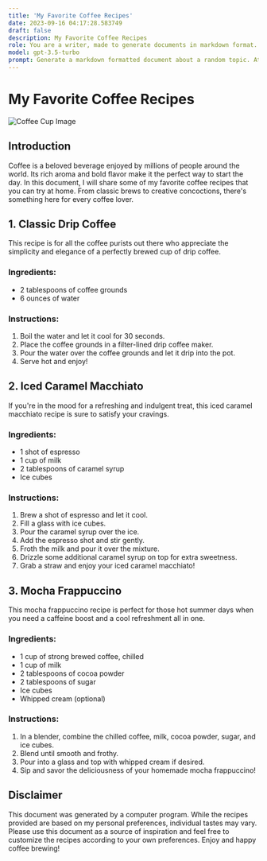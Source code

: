 ```yaml
---
title: 'My Favorite Coffee Recipes'
date: 2023-09-16 04:17:28.583749
draft: false
description: My Favorite Coffee Recipes
role: You are a writer, made to generate documents in markdown format. It is very important that all of the documents you generate are in valid markdown format.
model: gpt-3.5-turbo
prompt: Generate a markdown formatted document about a random topic. At the bottom, include a disclaimer explaining that the document was generated by you. The first line of the document should be the title. Make sure that the entire document is in proper markdown format, using a mix of various tags to make the document visually appealing.
---
```


# My Favorite Coffee Recipes

![Coffee Cup Image](https://example.com/coffee_cup_image.jpg)

## Introduction

Coffee is a beloved beverage enjoyed by millions of people around the world. Its rich aroma and bold flavor make it the perfect way to start the day. In this document, I will share some of my favorite coffee recipes that you can try at home. From classic brews to creative concoctions, there's something here for every coffee lover.

## 1. Classic Drip Coffee

This recipe is for all the coffee purists out there who appreciate the simplicity and elegance of a perfectly brewed cup of drip coffee.

### Ingredients:

- 2 tablespoons of coffee grounds
- 6 ounces of water

### Instructions:

1. Boil the water and let it cool for 30 seconds.
2. Place the coffee grounds in a filter-lined drip coffee maker.
3. Pour the water over the coffee grounds and let it drip into the pot.
4. Serve hot and enjoy!

## 2. Iced Caramel Macchiato

If you're in the mood for a refreshing and indulgent treat, this iced caramel macchiato recipe is sure to satisfy your cravings.

### Ingredients:

- 1 shot of espresso
- 1 cup of milk
- 2 tablespoons of caramel syrup
- Ice cubes

### Instructions:

1. Brew a shot of espresso and let it cool.
2. Fill a glass with ice cubes.
3. Pour the caramel syrup over the ice.
4. Add the espresso shot and stir gently.
5. Froth the milk and pour it over the mixture.
6. Drizzle some additional caramel syrup on top for extra sweetness.
7. Grab a straw and enjoy your iced caramel macchiato!

## 3. Mocha Frappuccino

This mocha frappuccino recipe is perfect for those hot summer days when you need a caffeine boost and a cool refreshment all in one.

### Ingredients:

- 1 cup of strong brewed coffee, chilled
- 1 cup of milk
- 2 tablespoons of cocoa powder
- 2 tablespoons of sugar
- Ice cubes
- Whipped cream (optional)

### Instructions:

1. In a blender, combine the chilled coffee, milk, cocoa powder, sugar, and ice cubes.
2. Blend until smooth and frothy.
3. Pour into a glass and top with whipped cream if desired.
4. Sip and savor the deliciousness of your homemade mocha frappuccino!

## Disclaimer

This document was generated by a computer program. While the recipes provided are based on my personal preferences, individual tastes may vary. Please use this document as a source of inspiration and feel free to customize the recipes according to your own preferences. Enjoy and happy coffee brewing!

